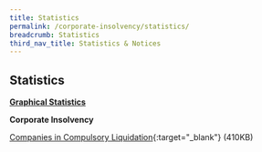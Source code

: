 ```yaml
---
title: Statistics
permalink: /corporate-insolvency/statistics/
breadcrumb: Statistics
third_nav_title: Statistics & Notices
---
```

Statistics
---

<u><b>Graphical Statistics</b></u>

**Corporate Insolvency**

[Companies in Compulsory Liquidation](/files/Companies%20Liquidation2022.pdf/){:target="_blank"} (410KB)